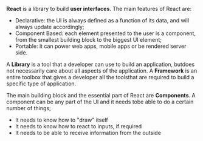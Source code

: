 **React** is a library to build **user interfaces**. The main features of React are:
- Declarative: the UI is always defined as a function of its data, and will always update accordingly;
- Component Based: each element presented to the user is a component, from the smallest building block to the biggest UI element;
- Portable: it can power web apps, mobile apps or be rendered server side.

A **Library** is a tool that a developer can use to build an application, butdoes not necessarily care about all aspects of the application.
A **Framework** is an entire toolbox that gives a developer all the toolsthat are required to build a specific type of application.

The main building block and the essential part of React are **Components**. A component can be any part of the UI and it needs tobe able to do a certain number of things;
- It needs to know how to "draw" itself
- It needs to know how to react to inputs, if required
- It needs to be able to receive information from the outside
